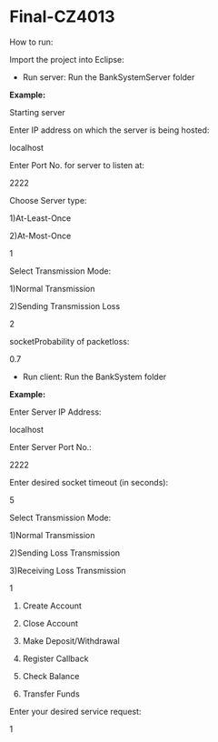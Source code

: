 # Final-CZ4013

How to run: 

Import the project into Eclipse: 

- Run server: Run the BankSystemServer folder 

**Example:**

Starting server

Enter IP address on which the server is being hosted:

localhost

Enter Port No. for server to listen at:

2222

Choose Server type: 

1)At-Least-Once

2)At-Most-Once

1

Select Transmission Mode: 

1)Normal Transmission

2)Sending Transmission Loss

2

socketProbability of packetloss:

0.7

- Run client: Run the BankSystem folder

**Example:**

Enter Server IP Address: 

localhost

Enter Server Port No.: 

2222

Enter desired socket timeout (in seconds): 

5

Select Transmission Mode: 

1)Normal Transmission

2)Sending Loss Transmission

3)Receiving Loss Transmission

1

1. Create Account

2. Close Account

3. Make Deposit/Withdrawal

4. Register Callback

5. Check Balance

6. Transfer Funds

Enter your desired service request: 

1

